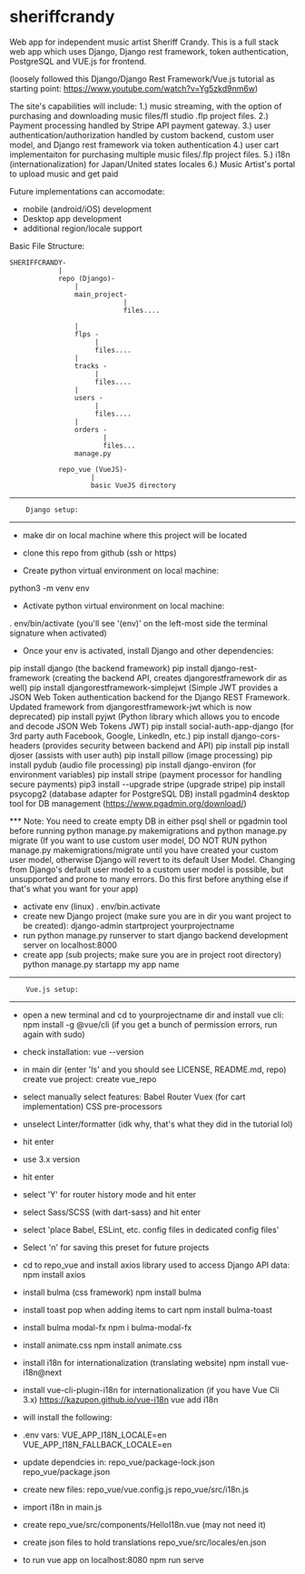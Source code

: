 # sheriffcrandy
Web app for independent music artist Sheriff Crandy. This is a full stack web app which uses Django, Django rest framework, token authentication, PostgreSQL and VUE.js for frontend.

(loosely followed this Django/Django Rest Framework/Vue.js tutorial as starting point: https://www.youtube.com/watch?v=Yg5zkd9nm6w)

The site's capabilities will include:
1.) music streaming, with the option of purchasing and downloading music files/fl studio .flp project files. 
2.) Payment processing handled by Stripe API payment gateway.
3.) user authentication/authorization handled by custom backend, custom user model, and Django rest framework via token authentication
4.) user cart implementaiton for purchasing multiple music files/.flp project files.
5.) i18n (internationalization) for Japan/United states locales
6.) Music Artist's portal to upload music and get paid

Future implementations can accomodate:
- mobile (android/iOS) development 
- Desktop app development
- additional region/locale support

Basic File Structure:
```
SHERIFFCRANDY-
            |
            repo (Django)-
                |
                main_project-
                            |
                            files....

                |
                flps -
                     |
                     files....
                |
                tracks -
                     |
                     files....
                |
                users -
                     |
                     files....
                |
                orders -
                       |
                       files...
                manage.py

            repo_vue (VueJS)-
                    |
                    basic VueJS directory

```

**** 
        Django setup:
****
- make dir on local machine where this project will be located

- clone this repo from github (ssh or https)

- Create python virtual environment on local machine: 

python3 -m venv env

- Activate python virtual environment on local machine: 

. env/bin/activate (you'll see '(env)' on the left-most side the terminal signature when activated)

- Once your env is activated, install Django and other dependencies:

pip install django (the backend framework)
pip install django-rest-framework (creating the backend API, creates djangorestframework dir as well)
pip install djangorestframework-simplejwt (Simple JWT provides a JSON Web Token authentication backend for the Django REST Framework. Updated framework from djangorestframework-jwt which is now deprecated)
pip install pyjwt (Python library which allows you to encode and decode JSON Web Tokens JWT)
pip install social-auth-app-django (for 3rd party auth Facebook, Google, LinkedIn, etc.)
pip install django-cors-headers (provides security between backend and API)
pip install pip install djoser (assists with user auth)
pip install pillow (image processing)
pip install pydub (audio file processing)
pip install django-environ (for environment variables)
pip install stripe (payment processor for handling secure payments)
pip3 install --upgrade stripe (upgrade stripe)
pip install psycopg2 (database adapter for PostgreSQL DB)
install pgadmin4 desktop tool for DB management (https://www.pgadmin.org/download/)

*** Note: You need to create empty DB in either psql shell or pgadmin tool before running python manage.py makemigrations and python manage.py migrate (If you want to use custom user model, DO NOT RUN python manage.py makemigrations/migrate until you have created your custom user model, otherwise Django will revert to its default User Model. Changing from Django's default user model to a custom user model is possible, but unsupported and prone to many errors. Do this first before anything else if that's what you want for your app)
- activate env
(linux) . env/bin.activate
- create new Django project (make sure you are in dir you want project to be created):
django-admin startproject yourprojectname
- run python manage.py runserver to start django backend development server on localhost:8000
- create app (sub projects; make sure you are in project root directory)
python manage.py startapp my app name


****   
        Vue.js setup:
****

- open a new terminal and cd to yourprojectname dir and install vue cli:
npm install -g @vue/cli (if you get a bunch of permission errors, run again with sudo)
- check installation:
vue --version

- in main dir (enter 'ls' and you should see LICENSE, README.md, repo) create vue project:
create vue_repo
- select manually select features:
Babel
Router
Vuex (for cart implementation)
CSS pre-processors
- unselect Linter/formatter (idk why, that's what they did in the tutorial lol)
- hit enter
- use 3.x version
- hit enter
- select 'Y' for router history mode and hit enter
- select Sass/SCSS (with dart-sass) and hit enter
- select 'place Babel, ESLint, etc. config files in dedicated config files'
- Select 'n' for saving this preset for future projects
- cd to repo_vue and install axios library used to access Django API data:
npm install axios
- install bulma (css framework)
npm install bulma
- install toast pop when adding items to cart
npm install bulma-toast
- install bulma modal-fx
npm i bulma-modal-fx
- install animate.css
npm install animate.css
- install i18n for internationalization (translating website)
npm install vue-i18n@next
- install vue-cli-plugin-i18n for internationalization (if you have Vue Cli 3.x) https://kazupon.github.io/vue-i18n
vue add i18n
- will install the following:
- .env vars: 
VUE_APP_I18N_LOCALE=en
VUE_APP_I18N_FALLBACK_LOCALE=en
- update dependcies in:
repo_vue/package-lock.json
repo_vue/package.json
- create new files:
repo_vue/vue.config.js
repo_vue/src/i18n.js
- import i18n in main.js
- create repo_vue/src/components/HelloI18n.vue (may not need it)
- create json files to hold translations repo_vue/src/locales/en.json

- to run vue app on localhost:8080 
npm run serve

